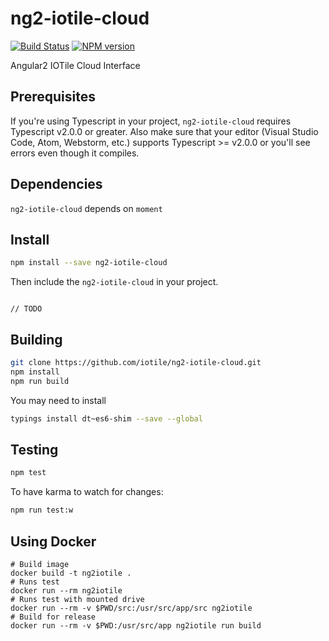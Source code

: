 # ng2-iotile-cloud
[![Build Status](https://travis-ci.org/iotile/ng2-iotile-cloud.svg?branch=master)](https://travis-ci.org/iotile/ng2-iotile-cloud)
[![NPM version](https://img.shields.io/npm/v/ng2-iotile-cloud.svg)](https://www.npmjs.com/package/ng2-iotile-cloud) 

Angular2 IOTile Cloud Interface


## Prerequisites

If you're using Typescript in your project, `ng2-iotile-cloud` requires Typescript v2.0.0 or greater. Also make sure that your editor (Visual Studio Code, Atom, Webstorm, etc.) supports Typescript >= v2.0.0 or you'll see errors even though it compiles.

## Dependencies

`ng2-iotile-cloud` depends on `moment` 

## Install

```bash
npm install --save ng2-iotile-cloud
```

Then include the `ng2-iotile-cloud` in your project.

```Angular2

// TODO

```


## Building

```bash
git clone https://github.com/iotile/ng2-iotile-cloud.git
npm install
npm run build
```

You may need to install

```bash
typings install dt~es6-shim --save --global
```

## Testing

```bash
npm test
```

To have karma to watch for changes:
```bash
npm run test:w
```

## Using Docker

```
# Build image
docker build -t ng2iotile .
# Runs test
docker run --rm ng2iotile
# Runs test with mounted drive
docker run --rm -v $PWD/src:/usr/src/app/src ng2iotile
# Build for release
docker run --rm -v $PWD:/usr/src/app ng2iotile run build
```

